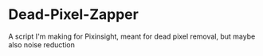 # Dead-Pixel-Zapper
A script I'm making for Pixinsight, meant for dead pixel removal, but maybe also noise reduction
